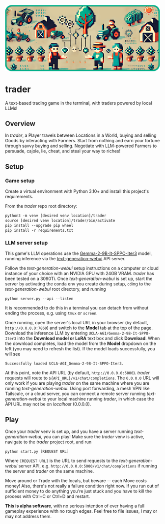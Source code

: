 <div align="center"> <img src="https://raw.githubusercontent.com/heyitsguay/trader/main/assets/banner.png"> </div>

# trader
A text-based trading game in the terminal, with traders powered by local LLMs!

## Overview

In _trader_, a Player travels between Locations in a World, buying and selling Goods by interacting with Farmers. Start from nothing and earn your fortune through savvy buying and selling. Negotiate with LLM-powered Farmers to persuade, cajole, lie, cheat, and steal your way to riches!

## Setup
### Game setup
Create a virtual environment with Python 3.10+ and install this project's requirements.

From the _trader_ repo root directory:
```
python3 -m venv [desired venv location]/trader
source [desired venv location]/trader/bin/activate
pip install --upgrade pip wheel
pip install -r requirements.txt
```

### LLM server setup

This game's LLM operations use the [Gemma-2-9B-It-SPPO-Iter3](https://huggingface.co/UCLA-AGI/Gemma-2-9B-It-SPPO-Iter3) model, running inference via the [text-generation-webui](https://github.com/oobabooga/text-generation-webui) API server.

Follow the _text-generation-webui_ setup instructions on a computer or cloud instance of your choice with an NVIDIA GPU with 24GB VRAM. _trader_ has been tested on a 3090Ti. Once _text-generation-webui_ is set up, start the server by activating the conda env you create during setup, `cd`ing to the _text-generation-webui_ root directory, and running
```
python server.py --api --listen
```
It is recommended to do this in a terminal you can detach from without ending the process, e.g. using `tmux` or `screen`.

Once running, open the server's local URL in your browser (by default, `http://0.0.0.0:7860`) and switch to the **Model** tab at the top of the page. Download the inference LLM by entering `UCLA-AGI/Gemma-2-9B-It-SPPO-Iter3` into the **Download model or LoRA** text box and click **Download**. When the download completes, load the model from the **Model** dropdown on the left (you may need to refresh the list). If the model loads successfully, you will see
```
Successfully loaded UCLA-AGI_Gemma-2-9B-It-SPPO-Iter3.
```
At this point, note the API URL (by default, `http://0.0.0.0:5000`). _trader_ requests will route to `${API_URL}/v1/chat/completions`. The `0.0.0.0` URL will only work if you are playing _trader_ on the same machine where you are running _text-generation-webui_. Using port forwarding, a mesh VPN like Tailscale, or a cloud server, you can connect a remote server running _text-generation-webui_ to your local machine running _trader_, in which case the API URL may not be on _localhost_ (0.0.0.0).

## Play

Once your _trader_ venv is set up, and you have a server running _text-generation-webui_, you can play! Make sure the _trader_ venv is active, navigate to the _trader_ project root, and run
```
python start.py [REQUEST URL]
```
Where `[REQUEST URL]` is the URL to send requests to the _text-generation-webui_ server API, e.g. `http://0.0.0.0:5000/v1/chat/completions` if running the server and _trader_ on the same machine.

Move around or Trade with the locals, but beware -- each Move costs money! Also, there's not really a failure condition right now. If you run out of sufficient money to do anything you're just stuck and you have to kill the process with Ctrl+C or Ctrl+D and restart.

**This is alpha software**, with no serious intention of ever having a full gameplay experience with no rough edges. Feel free to file issues, I may or may not address them.

